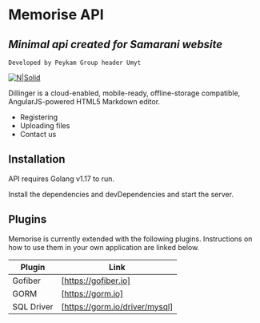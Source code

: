 # Memorise API
## _Minimal api created for Samarani website_
```
Developed by Peykam Group header Umyt
```

[![N|Solid](https://cldup.com/dTxpPi9lDf.thumb.png)](https://nodesource.com/products/nsolid)

Dillinger is a cloud-enabled, mobile-ready, offline-storage compatible,
AngularJS-powered HTML5 Markdown editor.

- Registering
- Uploading files
- Contact us

## Installation

API requires Golang v1.17 to run.

Install the dependencies and devDependencies and start the server.

## Plugins

Memorise is currently extended with the following plugins.
Instructions on how to use them in your own application are linked below.

| Plugin | Link |
| ------ | ------ |
| Gofiber | [https://gofiber.io] |
| GORM | [https://gorm.io] |
| SQL Driver | [https://gorm.io/driver/mysql] |

